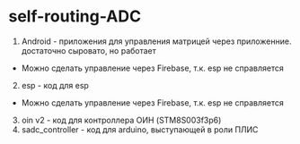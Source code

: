 # self-routing-ADC

1. Android - приложения для управления матрицей через приложенние. достаточно сыровато, но работает
  + Можно сделать управление через Firebase, т.к. esp не справляется
2. esp - код для esp
  + Можно сделать управление через Firebase, т.к. esp не справляется
3. oin v2 - код для контроллера ОИН (STM8S003f3p6)
4. sadc_controller - код для arduino, выступающей в роли ПЛИС
